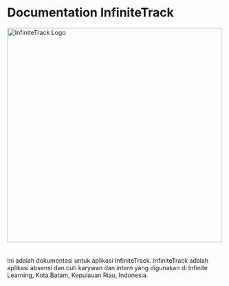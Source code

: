 # Documentation InfiniteTrack
<img src="https://github.com/user-attachments/assets/7de7c7ab-b908-41c9-8d95-b6dd5259d2a8" alt="InfiniteTrack Logo" width="500"/><br><br><br>
Ini adalah dokumentasi untuk aplikasi InfiniteTrack. InfiniteTrack adalah aplikasi absensi dan cuti karywan dan _intern_ yang digunakan di Infinite Learning, Kota Batam, Kepulauan Riau, Indonesia.
